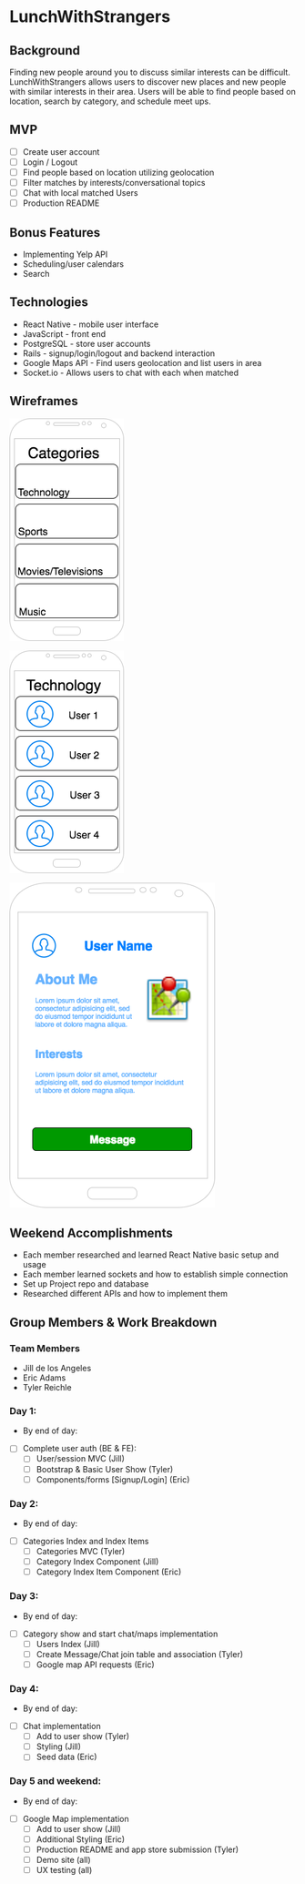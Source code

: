 # LunchWithStrangers

## Background
 Finding new people around you to discuss similar interests can be difficult. LunchWithStrangers allows users to discover new places and new people with similar interests in their area. Users will be able to find people based on location, search by category, and schedule meet ups.

## MVP
- [ ] Create user account
- [ ] Login / Logout
- [ ] Find people based on location utilizing geolocation
- [ ] Filter matches by interests/conversational topics
- [ ] Chat with local matched Users
- [ ] Production README

## Bonus Features
* Implementing Yelp API
* Scheduling/user calendars
* Search

## Technologies
* React Native - mobile user interface
* JavaScript - front end
* PostgreSQL - store user accounts
* Rails - signup/login/logout and backend interaction
* Google Maps API - Find users geolocation and list users in area
* Socket.io - Allows users to chat with each when matched

## Wireframes
![](/docs/wireframes/category_index.png)

![](/docs/wireframes/category_view.png)

![](/docs/wireframes/user.png)

## Weekend Accomplishments
* Each member researched and learned React Native basic setup and usage
* Each member learned sockets and how to establish simple connection
* Set up Project repo and database
* Researched different APIs and how to implement them

## Group Members & Work Breakdown
### Team Members
* Jill de los Angeles
* Eric Adams
* Tyler Reichle

### Day 1:
* By end of day:
- [ ] Complete user auth (BE & FE):
  - [ ] User/session MVC (Jill)
  - [ ] Bootstrap & Basic User Show (Tyler)
  - [ ] Components/forms [Signup/Login] (Eric)

### Day 2:
* By end of day:
- [ ] Categories Index and Index Items
  - [ ] Categories MVC (Tyler)
  - [ ] Category Index Component (Jill)
  - [ ] Category Index Item Component (Eric)

### Day 3:
* By end of day:
- [ ] Category show and start chat/maps implementation
  - [ ] Users Index (Jill)
  - [ ] Create Message/Chat join table and association (Tyler)
  - [ ] Google map API requests (Eric)

### Day 4:
* By end of day:
- [ ] Chat implementation
  - [ ] Add to user show (Tyler)
  - [ ] Styling (Jill)
  - [ ] Seed data (Eric)

### Day 5 and weekend:
* By end of day:
- [ ] Google Map implementation
  - [ ] Add to user show (Jill)
  - [ ] Additional Styling (Eric)
  - [ ] Production README and app store submission (Tyler)
  - [ ] Demo site (all)
  - [ ] UX testing (all)
